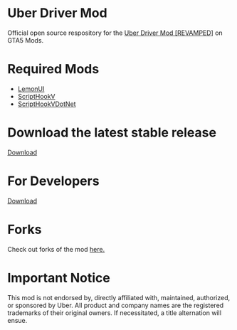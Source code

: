 # Uber Driver Mod
Official open source respository for the [Uber Driver Mod [REVAMPED]](https://www.gta5-mods.com/scripts/uber-driver-revamped) on GTA5 Mods.

# Required Mods
* [LemonUI](https://github.com/LemonUIbyLemon/LemonUI/releases)
* [ScriptHookV](http://www.dev-c.com/gtav/scripthookv/)
* [ScriptHookVDotNet](https://github.com/crosire/scripthookvdotnet/releases)

# Download the latest stable release
[Download](https://github.com/chillnook/UberDriverMod/releases)

# For Developers
[Download](https://github.com/chillnook/UberDriverMod/archive/refs/heads/main.zip)

# Forks
Check out forks of the mod [here.](https://github.com/chillnook/UberDriverMod/forks)

# Important Notice
This mod is not endorsed by, directly affiliated with, maintained, authorized, or sponsored by Uber. All product and company names are the registered trademarks of their
original owners. If necessitated, a title alternation will ensue.

